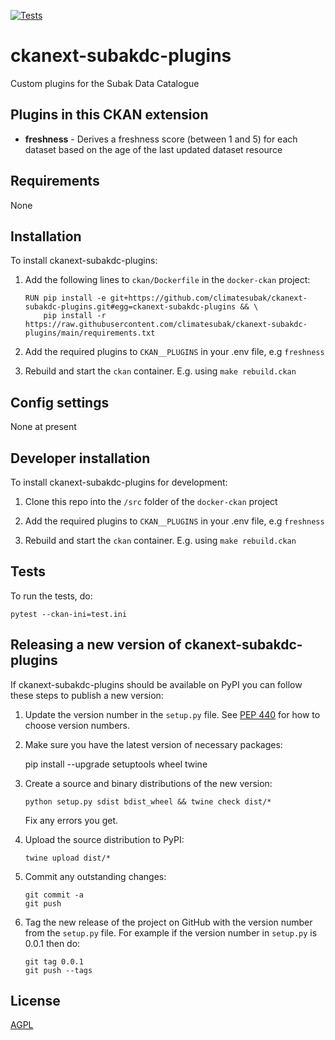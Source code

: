 [![Tests](https://github.com/ClimateSubak/ckanext-subakdc-plugins/workflows/Tests/badge.svg?branch=main)](https://github.com/ClimateSubak/ckanext-subakdc-plugins/actions)

# ckanext-subakdc-plugins
Custom plugins for the Subak Data Catalogue

## Plugins in this CKAN extension
- **freshness** - Derives a freshness score (between 1 and 5) for each dataset based on the age of the last updated dataset resource

## Requirements
None

## Installation
To install ckanext-subakdc-plugins:

1. Add the following lines to `ckan/Dockerfile` in the `docker-ckan` project:

    ```
    RUN pip install -e git+https://github.com/climatesubak/ckanext-subakdc-plugins.git#egg=ckanext-subakdc-plugins && \
        pip install -r https://raw.githubusercontent.com/climatesubak/ckanext-subakdc-plugins/main/requirements.txt
    ```

3. Add the required plugins to `CKAN__PLUGINS` in your .env file, e.g `freshness`

4. Rebuild and start the `ckan` container. E.g. using `make rebuild.ckan`


## Config settings
None at present

## Developer installation
To install ckanext-subakdc-plugins for development:

1. Clone this repo into the `/src` folder of the `docker-ckan` project

2. Add the required plugins to `CKAN__PLUGINS` in your .env file, e.g `freshness`

3. Rebuild and start the `ckan` container. E.g. using `make rebuild.ckan`

## Tests

To run the tests, do:

    pytest --ckan-ini=test.ini


## Releasing a new version of ckanext-subakdc-plugins

If ckanext-subakdc-plugins should be available on PyPI you can follow these steps to publish a new version:

1. Update the version number in the `setup.py` file. See [PEP 440](http://legacy.python.org/dev/peps/pep-0440/#public-version-identifiers) for how to choose version numbers.

2. Make sure you have the latest version of necessary packages:

    pip install --upgrade setuptools wheel twine

3. Create a source and binary distributions of the new version:

       python setup.py sdist bdist_wheel && twine check dist/*

   Fix any errors you get.

4. Upload the source distribution to PyPI:

       twine upload dist/*

5. Commit any outstanding changes:

       git commit -a
       git push

6. Tag the new release of the project on GitHub with the version number from
   the `setup.py` file. For example if the version number in `setup.py` is
   0.0.1 then do:

       git tag 0.0.1
       git push --tags

## License

[AGPL](https://www.gnu.org/licenses/agpl-3.0.en.html)
